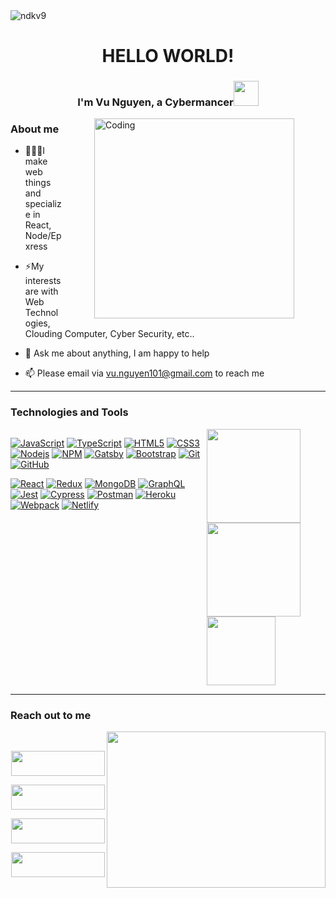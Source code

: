 <img src="https://komarev.com/ghpvc/?username=ndkv9&label=Profile%20views&color=ff7f50&style=flat" alt="ndkv9" />
<h1 align="center">HELLO WORLD!</h1>
<h3 align="center">I'm Vu Nguyen, a Cybermancer<img height="40" src="https://emoji.gg/assets/emoji/7333-parrotdance.gif"></h3>


<img align="right" alt="Coding" width="320" src="https://i.pinimg.com/originals/e4/26/70/e426702edf874b181aced1e2fa5c6cde.gif" style="vertical-align:middle;margin:0px 50px">

<h3 align="left"><b>About me</b></h3>

- 👨🏽‍💻I make web things and specialize in React, Node/Epxress

- ⚡My interests are with Web Technologies, Clouding Computer, Cyber Security, etc..

- 💬 Ask me about anything, I am happy to help

- 📫 Please email via vu.nguyen101@gmail.com to reach me

<hr>

<h3>Technologies and Tools</h3>
<div style="display: inline-flex">
  <div>
  
[![JavaScript](https://img.shields.io/badge/-JavaScript-black?style=flat&logo=javascript&link=https://github.com/ndkv9)](https://github.com/ndkv9) 
[![TypeScript](https://img.shields.io/badge/-TypeScript-3178C6?style=flat&logo=typescript&logoColor=white&link=https://github.com/ndkv9)](https://github.com/ndkv9)
[![HTML5](https://img.shields.io/badge/-HTML5-E34F26?style=flat&logo=html5&logoColor=white&link=https://github.com/ndkv9)](https://github.com/ndkv9) 
[![CSS3](https://img.shields.io/badge/-CSS3-1572B6?style=flat&logo=css3&link=https://github.com/ndkv9)](https://github.com/ndkv9)
[![Nodejs](https://img.shields.io/badge/-Nodejs-black?style=flat&logo=Node.js&link=https://github.com/ndkv9)](https://github.com/ndkv9)
[![NPM](https://img.shields.io/badge/-NPM-black?style=flat&logo=npm&link=https://github.com/ndkv9)](https://github.com/ndkv9)
[![Gatsby](https://img.shields.io/badge/-Gatsby-542C85?style=flat&logo=gatsby&link=https://github.com/ndkv9)](https://github.com/ndkv9)
[![Bootstrap](https://img.shields.io/badge/-Bootstrap-181717?style=flat&logo=bootstrap&color=purple&link=https://github.com/ndkv9)](https://github.com/ndkv9)
[![Git](https://img.shields.io/badge/-Git-black?style=flat&logo=git&link=https://github.com/ndkv9)](https://github.com/ndkv9) 
[![GitHub](https://img.shields.io/badge/-GitHub-181717?style=flat&logo=github&link=https://github.com/ndkv9)](https://github.com/ndkv9)

[![React](https://img.shields.io/badge/-React-black?style=flat&logo=react&link=https://github.com/ndkv9)](https://github.com/ndkv9)
[![Redux](https://img.shields.io/badge/-Redux-purple?style=flat&logo=redux&link=https://github.com/ndkv9)](https://github.com/ndkv9)
[![MongoDB](https://img.shields.io/badge/-MongoDB-black?style=flat&logo=MongoDB&link=https://github.com/ndkv9)](https://github.com/ndkv9)
[![GraphQL](https://img.shields.io/badge/-GraphQL-E10098?style=flat&logo=graphql&color=E10098&link=https://github.com/ndkv9)](https://github.com/ndkv9)
[![Jest](https://img.shields.io/badge/-Jest-red?style=flat&logo=Jest&link=https://github.com/ndkv9)](https://github.com/ndkv9) 
[![Cypress](https://img.shields.io/badge/-Cypress-black?style=flat&logo=Cypress&link=https://github.com/ndkv9)](https://github.com/ndkv9)
[![Postman](https://img.shields.io/badge/-Postman-black?style=flat&logo=Postman&link=https://github.com/ndkv9)](https://github.com/ndkv9)
[![Heroku](https://img.shields.io/badge/-Heroku-purple?style=flat&logo=Heroku&link=https://github.com/ndkv9)](https://github.com/ndkv9)
[![Webpack](https://img.shields.io/badge/-Webpack-181717?style=flat&logo=webpack&color=grey&link=https://github.com/ndkv9)](https://github.com/ndkv9)
[![Netlify](https://img.shields.io/badge/-Netlify-181717?style=flat&logo=netlify&color=grey&link=https://github.com/ndkv9)](https://github.com/ndkv9)
  
  </div>
  <div>
    <img height= "150" src="https://github-readme-stats.vercel.app/api?username=ndkv9&theme=react&show_icons=true&include_all_commits=true" />
    <img height= "150" src="https://github-readme-stats.vercel.app/api/top-langs/?username=ndkv9&theme=react&layout=compact" />
    <img height= "110" src="https://little.kylerconway.com/images/golang-what.gif" />
  </div>
</div>
<hr/>
<h3>Reach out to me</h3>
<img src="https://media.giphy.com/media/RK5KD6UcUpAt92zZvt/giphy.gif" align="right" width="350px" height="250px">
<br>
<p align="center"><a href="https://www.linkedin.com/in/ndkv9/" target="_blank"><img width="150px" height="40px" src="https://img.shields.io/badge/vunguyen%20-%230077b5.svg?&style=for-the-badge&logo=linkedin&logoColor=white"/></a> </p>
<p align="center"><a href="https://github.com/ndkv9" target="_blank"><img width="150px" height="40px" src="https://img.shields.io/badge/ndkv9%20-%23313335.svg?&style=for-the-badge&logo=github&logoColor=white"/></a></p>
<p align="center"><a href="https://twitter.com/ndkv101" target="_blank"><img width="150px" height="40px" src="https://img.shields.io/badge/ndkv101%20-%231DA1F2.svg?&style=for-the-badge&logo=Twitter&logoColor=white"/></a></p>
<p align="center"><a href="https://dev.to/ndkv9" target="_blank"><img width="150px" height="40px" src="https://img.shields.io/badge/ndkv9%20-%23313335.svg?&style=for-the-badge&logo=dev.to&logoColor=white"/></a></p>
</div>
<br>

